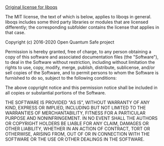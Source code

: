 [Original license for liboqs](https://github.com/open-quantum-safe/liboqs/blob/main/LICENSE.txt)

The MIT license, the text of which is below, applies to liboqs in general.
liboqs includes some third party libraries or modules that are licensed
differently; the corresponding subfolder contains the license that applies in
that case.


Copyright (c) 2016-2020 Open Quantum Safe project

Permission is hereby granted, free of charge, to any person obtaining a copy
of this software and associated documentation files (the "Software"), to deal
in the Software without restriction, including without limitation the rights
to use, copy, modify, merge, publish, distribute, sublicense, and/or sell
copies of the Software, and to permit persons to whom the Software is
furnished to do so, subject to the following conditions:

The above copyright notice and this permission notice shall be included in all
copies or substantial portions of the Software.

THE SOFTWARE IS PROVIDED "AS IS", WITHOUT WARRANTY OF ANY KIND, EXPRESS OR
IMPLIED, INCLUDING BUT NOT LIMITED TO THE WARRANTIES OF MERCHANTABILITY,
FITNESS FOR A PARTICULAR PURPOSE AND NONINFRINGEMENT. IN NO EVENT SHALL THE
AUTHORS OR COPYRIGHT HOLDERS BE LIABLE FOR ANY CLAIM, DAMAGES OR OTHER
LIABILITY, WHETHER IN AN ACTION OF CONTRACT, TORT OR OTHERWISE, ARISING FROM,
OUT OF OR IN CONNECTION WITH THE SOFTWARE OR THE USE OR OTHER DEALINGS IN THE
SOFTWARE.
